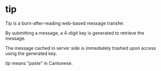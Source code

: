 tip
=========

Tip is a burn-after-reading web-based message transfer. 

By submitting a message, a 4-digit key is generated to retrieve the message.

The message cached in server side is immediately trashed upon access using the generated key.

*tip* means "paste" in Cantonese.